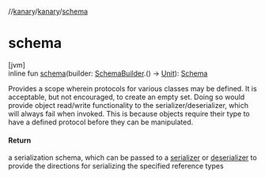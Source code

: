 //[kanary](../../index.md)/[kanary](index.md)/[schema](schema.md)

# schema

[jvm]\
inline fun [schema](schema.md)(builder: [SchemaBuilder](-schema-builder/index.md).() -&gt; [Unit](https://kotlinlang.org/api/latest/jvm/stdlib/kotlin/-unit/index.html)): [Schema](-schema/index.md)

Provides a scope wherein protocols for various classes may be defined. It is acceptable, but not encouraged, to create an empty set. Doing so would provide object read/write functionality to the serializer/deserializer, which will always fail when invoked. This is because objects require their type to have a defined protocol before they can be manipulated.

#### Return

a serialization schema, which can be passed to a [serializer](serializer.md) or [deserializer](deserializer.md) to provide the directions for serializing the specified reference types
